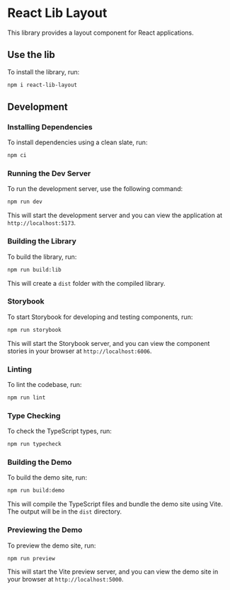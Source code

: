 # React Lib Layout

This library provides a layout component for React applications.

## Use the lib

To install the library, run:

```sh
npm i react-lib-layout
```

## Development

### Installing Dependencies

To install dependencies using a clean slate, run:

```sh
npm ci
```

### Running the Dev Server

To run the development server, use the following command:

```sh
npm run dev
```

This will start the development server and you can view the application at `http://localhost:5173`.

### Building the Library

To build the library, run:

```sh
npm run build:lib
```

This will create a `dist` folder with the compiled library.

### Storybook

To start Storybook for developing and testing components, run:

```sh
npm run storybook
```

This will start the Storybook server, and you can view the component stories in your browser at `http://localhost:6006`.

### Linting

To lint the codebase, run:

```sh
npm run lint
```

### Type Checking

To check the TypeScript types, run:

```sh
npm run typecheck
```

### Building the Demo

To build the demo site, run:

```sh
npm run build:demo
```

This will compile the TypeScript files and bundle the demo site using Vite. The output will be in the `dist` directory.

### Previewing the Demo

To preview the demo site, run:

```sh
npm run preview
```

This will start the Vite preview server, and you can view the demo site in your browser at `http://localhost:5000`.
